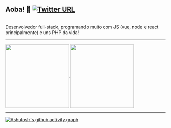 ## Aoba! 👋    [![Twitter URL](https://img.shields.io/twitter/url?color=%230072b1&label=connect&logo=linkedin&logoColor=%230072b1&style=flat-square&url=https%3A%2F%2Fwww.linkedin.com%2Fin%2Fgustavoosantoos%2F)]([https://www.linkedin.com/in/gustavoosantoos/](https://www.linkedin.com/in/douglas-fachel-goncalves/))


<br/>
Desenvolvedor full-stack, programando muito com JS (vue, node e react principalmente) e uns PHP da vida!

---

<a href="https://github.com/anuraghazra/github-readme-stats">
  <img height=200 align="center" src="https://doug-status.vercel.app/api?username=douglasgoncalves&show_icons=true&theme=radical&title=Status" />
</a>

<a href="https://github.com/anuraghazra/convoychat">
  <img height=200 align="center" src="https://doug-status.vercel.app/api/top-langs/?username=douglasgoncalves&size_weight=0.5&count_weight=0.5&langs_count=8&layout=compact&theme=radical&card_width=320" />
</a>

---


[![Ashutosh's github activity graph](https://github-readme-activity-graph.vercel.app/graph?username=douglasgoncalves&theme=github-compact)](https://github.com/ashutosh00710/github-readme-activity-graph)

<!--
**douglasgoncalves/douglasgoncalves** is a ✨ _special_ ✨ repository because its `README.md` (this file) appears on your GitHub profile.

Here are some ideas to get you started:

- 🔭 I’m currently working on ...
- 🌱 I’m currently learning ...
- 👯 I’m looking to collaborate on ...
- 🤔 I’m looking for help with ...
- 💬 Ask me about ...
- 📫 How to reach me: ...
- 😄 Pronouns: ...
- ⚡ Fun fact: ...
-->
